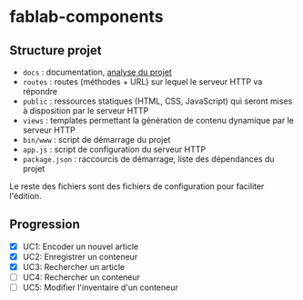 # fablab-components

## Structure projet

* `docs` : documentation, [analyse du projet](docs/Analysis.md)
* `routes` : routes (méthodes + URL) sur lequel le serveur HTTP va répondre
* `public` : ressources statiques (HTML, CSS, JavaScript) qui seront mises à disposition par le serveur HTTP
* `views` : templates permettant la génération de contenu dynamique par le serveur HTTP
* `bin/www` : script de démarrage du projet
* `app.js` : script de configuration du serveur HTTP
* `package.json` : raccourcis de démarrage, liste des dépendances du projet

Le reste des fichiers sont des fichiers de configuration pour faciliter l'édition.

## Progression

* [x] UC1: Encoder un nouvel article
* [x] UC2: Enregistrer un conteneur
* [X] UC3: Rechercher un article
* [ ] UC4: Rechercher un conteneur
* [ ] UC5: Modifier l'inventaire d'un conteneur

